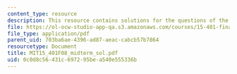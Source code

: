 ```yaml
---
content_type: resource
description: This resource contains solutions for the questions of the midterm exams.
file: https://ol-ocw-studio-app-qa.s3.amazonaws.com/courses/15-401-finance-theory-i-fall-2008/0c0d8c56431c697295bea540e555336b_MIT15_401F08_midterm_sol.pdf
file_type: application/pdf
parent_uid: 703ba6ae-4396-ad87-aeac-cabcb57b7864
resourcetype: Document
title: MIT15_401F08_midterm_sol.pdf
uid: 0c0d8c56-431c-6972-95be-a540e555336b
---
```

